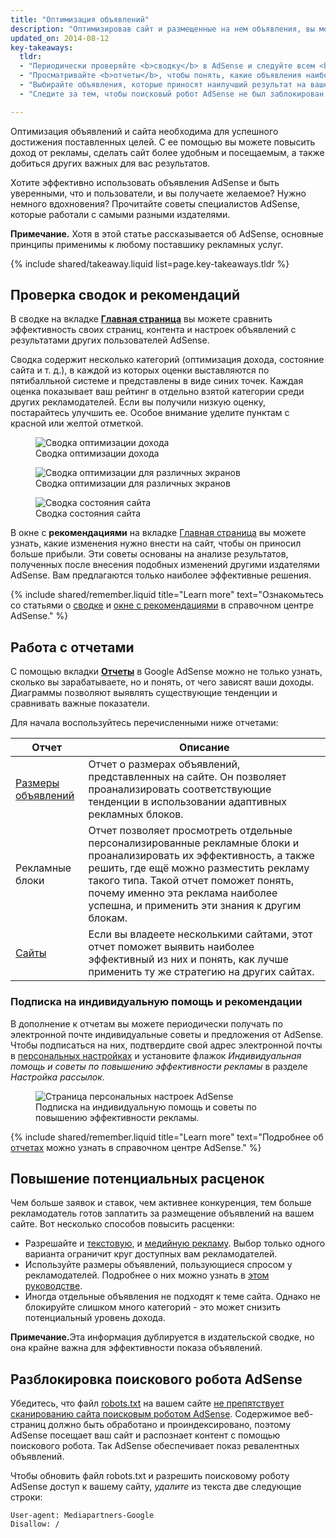 ```yaml
---
title: "Оптимизация объявлений"
description: "Оптимизировав сайт и размещенные на нем объявления, вы можете повысить качество показа рекламы и потенциальный уровень дохода."
updated_on: 2014-08-12
key-takeaways:
  tldr:
  - "Периодически проверяйте <b>сводку</b> в AdSense и следуйте всем <b>рекомендациям</b>."
  - "Просматривайте <b>отчеты</b>, чтобы понять, какие объявления наиболее ценны для вас и для пользователей."
  - "Выбирайте объявления, которые приносят наилучший результат на вашем сайте."
  - "Следите за тем, чтобы поисковый робот AdSense не был заблокирован в файле <code>robots.txt</code>."

---
```


<p class="intro">
  Оптимизация объявлений и сайта необходима для успешного достижения поставленных целей. С ее помощью вы можете повысить доход от рекламы, сделать сайт более удобным и посещаемым, а также добиться других важных для вас результатов.
</p>

Хотите эффективно использовать объявления AdSense и быть уверенными, что и пользователи, и вы получаете желаемое? Нужно немного вдохновения?
Прочитайте советы специалистов AdSense, которые работали с самыми разными издателями.

<b>Примечание.</b> Хотя в этой статье рассказывается об AdSense, основные принципы применимы к любому поставшику рекламных услуг.



{% include shared/takeaway.liquid list=page.key-takeaways.tldr %}

## Проверка сводок и рекомендаций

В сводке на вкладке <b>[Главная страница](https://www.google.com/adsense/app#home)</b> вы можете сравнить эффективность своих страниц, контента и настроек объявлений с результатами других пользователей AdSense.

Сводка содержит несколько категорий (оптимизация дохода, состояние сайта и т. д.), в каждой из которых оценки выставляются по пятибалльной системе и представлены в виде синих точек. Каждая оценка показывает ваш рейтинг в отдельно взятой категории среди других рекламодателей. Если вы получили низкую оценку, постарайтесь улучшить ее. Особое внимание уделите пунктам с красной или желтой отметкой.

<figure>
  <img src="images/optimization_score.png" alt="Сводка оптимизации дохода">
  <figcaption>Сводка оптимизации дохода</figcaption>
</figure>

<figure>
  <img src="images/multiscreen_score.png" alt="Сводка оптимизации для различных экранов">
  <figcaption>Сводка оптимизации для различных экранов</figcaption>
</figure>

<figure>
  <img src="images/site_score.png" alt="Сводка состояния сайта">
  <figcaption>Сводка состояния сайта</figcaption>
</figure>



В окне с <b>рекомендациями</b> на вкладке [Главная страница](https://www.google.com/adsense/app#home) вы можете узнать, какие изменения нужно внести на сайт, чтобы он приносил больше прибыли. 
Эти советы основаны на анализе результатов, полученных после внесения подобных изменений другими издателями AdSense. Вам предлагаются только наиболее эффективные решения.

{% include shared/remember.liquid title="Learn more" text="Ознакомьтесь со статьями о <a href='https://support.google.com/adsense/answer/3006004'>сводке</a> и <a href='https://support.google.com/adsense/answer/1725006'>окне с рекомендациями</a> в справочном центре AdSense." %}

## Работа с отчетами

С помощью вкладки <b>[Отчеты](https://www.google.com/adsense/app#viewreports)</b> в Google AdSense можно не только узнать, сколько вы зарабатываете, но и понять, от чего зависят ваши доходы. Диаграммы позволяют выявлять существующие тенденции и сравнивать важные показатели.

Для начала воспользуйтесь перечисленными ниже отчетами:

<table class="mdl-data-table mdl-js-data-table">
    <thead>
    <tr>
      <th>Отчет</th>
      <th>Описание</th>
    </tr>
  </thead>
  <tbody>
    <tr>
      <td data-th="Отчет">
        <a href="https://support.google.com/adsense/answer/3540509">Размеры объявлений</a>
      </td>
      <td data-th="Описание">
        Отчет о размерах объявлений, представленных на сайте. Он позволяет проанализировать соответствующие тенденции в использовании адаптивных рекламных блоков.
      </td>
    </tr>
    <tr>
      <td data-th="Отчет">
        Рекламные блоки
      </td>
      <td data-th="Описание">
        Отчет позволяет просмотреть отдельные персонализированные рекламные блоки и проанализировать их эффективность, а также решить, где ещё можно разместить рекламу такого типа. Такой отчет поможет понять, почему именно эта реклама наиболее успешна, и применить эти знания к другим блокам.
      </td>
    </tr>
    <tr>
      <td data-th="Отчет"> <a href="https://support.google.com/adsense/answer/1407511">Сайты</a>
      </td>
      <td data-th="Описание">
        Если вы владеете несколькими сайтами, этот отчет поможет выявить наиболее эффективный из них и понять, как лучше применить ту же стратегию на других сайтах.
      </td>
    </tr>
  </tbody>
</table>

### Подписка на индивидуальную помощь и рекомендации

В дополнение к отчетам вы можете периодически получать по электронной почте индивидуальные советы и предложения от AdSense. Чтобы подписаться на них, подтвердите свой адрес электронной почты в [персональных настройках](https://www.google.com/adsense/app#personalSettings) и установите флажок *Индивидуальная помощь и советы по повышению эффективности рекламы* в разделе *Настройка рассылок*.

<figure>
  <img src="images/adsense-emails.jpg" srcset="images/adsense-emails.jpg 1x, images/adsense-emails-2x.jpg 2x" alt="Страница персональных настроек AdSense">
  <figcaption>Подписка на индивидуальную помощь и советы по повышению эффективности рекламы.</figcaption>
</figure>

{% include shared/remember.liquid title="Learn more" text="Подробнее об <a href='https://support.google.com/adsense/answer/160562'>отчетах</a> можно узнать в справочном центре AdSense." %}

## Повышение потенциальных расценок

Чем больше заявок и ставок, чем активнее конкуренция, тем больше рекламодатель готов заплатить за размещение объявлений на вашем сайте. Вот несколько способов повысить расценки:

* Разрешайте и [текстовую](https://support.google.com/adsense/answer/185665), и [медийную рекламу](https://support.google.com/adsense/answer/185666). Выбор только одного варианта ограничит круг доступных вам рекламодателей.
* Используйте размеры объявлений, пользующиеся спросом у рекламодателей. Подробнее о них можно узнать в [этом руководстве](https://support.google.com/adsense/answer/6002621).
* Иногда отдельные объявления не подходят к теме сайта. Однако не блокируйте слишком много категорий - это может снизить потенциальный уровень дохода.

<b>Примечание.</b>Эта информация дублируется в издательской сводке, но она крайне важна для эффективности показа объявлений.

## Разблокировка поискового робота AdSense

Убедитесь, что файл [robots.txt](https://support.google.com/webmasters/answer/6062608) на вашем сайте [не препятствует сканированию сайта поисковым роботом AdSense](https://support.google.com/adsense/answer/10532).
Содержимое веб-страниц должно быть обработано и проиндексировано, поэтому AdSense посещает ваш сайт и распознает контент с помощью поискового робота. Так AdSense обеспечивает показ ревалентных объявлений.

Чтобы обновить файл robots.txt и разрешить поисковому роботу AdSense доступ к вашему сайту, *удалите* из текста две следующие строки:

    User-agent: Mediapartners-Google
    Disallow: /




